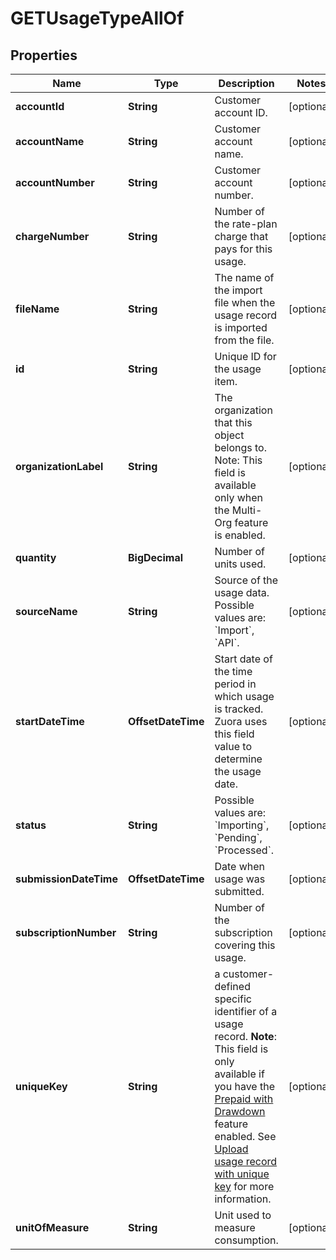 

# GETUsageTypeAllOf


## Properties

| Name | Type | Description | Notes |
|------------ | ------------- | ------------- | -------------|
|**accountId** | **String** | Customer account ID.  |  [optional] |
|**accountName** | **String** | Customer account name.  |  [optional] |
|**accountNumber** | **String** | Customer account number.  |  [optional] |
|**chargeNumber** | **String** | Number of the rate-plan charge that pays for this usage.  |  [optional] |
|**fileName** | **String** | The name of the import file when the usage record is imported from the file.  |  [optional] |
|**id** | **String** | Unique ID for the usage item.  |  [optional] |
|**organizationLabel** | **String** | The organization that this object belongs to.  Note: This field is available only when the Multi-Org feature is enabled.  |  [optional] |
|**quantity** | **BigDecimal** | Number of units used.  |  [optional] |
|**sourceName** | **String** | Source of the usage data. Possible values are: &#x60;Import&#x60;, &#x60;API&#x60;.  |  [optional] |
|**startDateTime** | **OffsetDateTime** | Start date of the time period in which usage is tracked. Zuora uses this field value to determine the usage date.  |  [optional] |
|**status** | **String** | Possible values are: &#x60;Importing&#x60;, &#x60;Pending&#x60;, &#x60;Processed&#x60;.  |  [optional] |
|**submissionDateTime** | **OffsetDateTime** | Date when usage was submitted.  |  [optional] |
|**subscriptionNumber** | **String** | Number of the subscription covering this usage.  |  [optional] |
|**uniqueKey** | **String** | a customer-defined specific identifier of a usage record.  **Note**: This field is only available if you have the [Prepaid with Drawdown](https://knowledgecenter.zuora.com/Billing/Billing_and_Payments/J_Billing_Operations/Prepaid_with_Drawdown) feature enabled. See [Upload usage record with unique key](https://knowledgecenter.zuora.com/Billing/Billing_and_Payments/J_Billing_Operations/Prepaid_with_Drawdown/Prepaid_balance_transactions#Upload_usage_record_with_unique_key) for more information.  |  [optional] |
|**unitOfMeasure** | **String** | Unit used to measure consumption.  |  [optional] |



